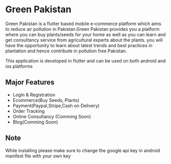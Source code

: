 # Green Pakistan

Green Pakistan is a flutter based mobile e-commerce platform which aims to reduce air pollution in Pakistan.Green Pakistan provides you a platform where you can buy plants/seeds for your home as well as you can learn and get consultancy service from agricultural experts about the plants. you will have the opportunity to learn about latest trends and best practices in plantation and hence contribute in pollution free Pakistan.

This application is developed in flutter and can be used on both android and ios platforms

## Major Features
- Login & Registration
- Ecommerce(Buy Seeds, Plants)
- Payment(Paypal,Stripe,Cash on Delivery)
- Order Tracking
- Online Consultancy (Comming Soon)
- Blog(Comming Soon)


## Note
While installing please make sure to change the google api key in android manifest file with your own key 
